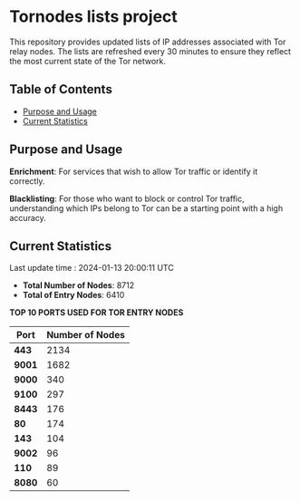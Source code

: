 # Tornodes lists project

This repository provides updated lists of IP addresses associated with Tor relay nodes. The lists are refreshed every 30 minutes to ensure they reflect the most current state of the Tor network.

## Table of Contents

- [Purpose and Usage](#purpose-and-usage)
- [Current Statistics](#current-statistics)


## Purpose and Usage

**Enrichment**: For services that wish to allow Tor traffic or identify it correctly.

**Blacklisting**: For those who want to block or control Tor traffic, understanding which IPs belong to Tor can be a starting point with a high accuracy.

## Current Statistics

Last update time : 2024-01-13 20:00:11 UTC

- **Total Number of Nodes**: 8712
- **Total of Entry Nodes**: 6410

**TOP 10 PORTS USED FOR TOR ENTRY NODES**

| **Port** | **Number of Nodes** |
|------|-----------------|
| **443**   | 2134  |
| **9001**   | 1682  |
| **9000**   | 340  |
| **9100**   | 297  |
| **8443**   | 176  |
| **80**   | 174  |
| **143**   | 104  |
| **9002**   | 96  |
| **110**   | 89  |
| **8080**   | 60  |

